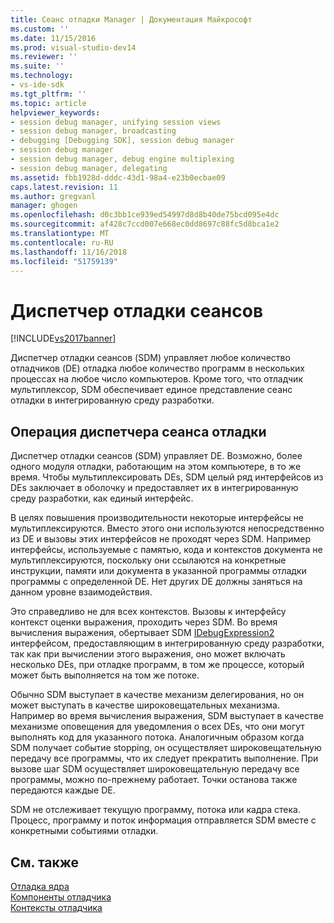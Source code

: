 ```yaml
---
title: Сеанс отладки Manager | Документация Майкрософт
ms.custom: ''
ms.date: 11/15/2016
ms.prod: visual-studio-dev14
ms.reviewer: ''
ms.suite: ''
ms.technology:
- vs-ide-sdk
ms.tgt_pltfrm: ''
ms.topic: article
helpviewer_keywords:
- session debug manager, unifying session views
- session debug manager, broadcasting
- debugging [Debugging SDK], session debug manager
- session debug manager
- session debug manager, debug engine multiplexing
- session debug manager, delegating
ms.assetid: fbb1928d-dddc-43d1-98a4-e23b0ecbae09
caps.latest.revision: 11
ms.author: gregvanl
manager: ghogen
ms.openlocfilehash: d0c3bb1ce939ed54997d8d8b40de75bcd095e4dc
ms.sourcegitcommit: af428c7ccd007e668ec0dd8697c88fc5d8bca1e2
ms.translationtype: MT
ms.contentlocale: ru-RU
ms.lasthandoff: 11/16/2018
ms.locfileid: "51759139"
---
```

# <a name="session-debug-manager"></a>Диспетчер отладки сеансов
[!INCLUDE[vs2017banner](../../includes/vs2017banner.md)]

Диспетчер отладки сеансов (SDM) управляет любое количество отладчиков (DE) отладка любое количество программ в нескольких процессах на любое число компьютеров. Кроме того, что отладчик мультиплексор, SDM обеспечивает единое представление сеанс отладки в интегрированную среду разработки.  
  
## <a name="session-debug-manager-operation"></a>Операция диспетчера сеанса отладки  
 Диспетчер отладки сеансов (SDM) управляет DE. Возможно, более одного модуля отладки, работающим на этом компьютере, в то же время. Чтобы мультиплексировать DEs, SDM целый ряд интерфейсов из DEs заключает в оболочку и предоставляет их в интегрированную среду разработки, как единый интерфейс.  
  
 В целях повышения производительности некоторые интерфейсы не мультиплексируются. Вместо этого они используются непосредственно из DE и вызовы этих интерфейсов не проходят через SDM. Например интерфейсы, используемые с памятью, кода и контекстов документа не мультиплексируются, поскольку они ссылаются на конкретные инструкции, памяти или документа в указанной программы отладки программы с определенной DE. Нет других DE должны заняться на данном уровне взаимодействия.  
  
 Это справедливо не для всех контекстов. Вызовы к интерфейсу контекст оценки выражения, проходить через SDM. Во время вычисления выражения, обертывает SDM [IDebugExpression2](../../extensibility/debugger/reference/idebugexpression2.md) интерфейсом, предоставляющим в интегрированную среду разработки, так как при вычислении этого выражения, оно может включать несколько DEs, при отладке программ, в том же процессе, который может быть выполняется на том же потоке.  
  
 Обычно SDM выступает в качестве механизм делегирования, но он может выступать в качестве широковещательных механизма. Например во время вычисления выражения, SDM выступает в качестве механизме оповещения для уведомления о всех DEs, что они могут выполнять код для указанного потока. Аналогичным образом когда SDM получает событие stopping, он осуществляет широковещательную передачу все программы, что их следует прекратить выполнение. При вызове шаг SDM осуществляет широковещательную передачу все программы, можно по-прежнему работает. Точки останова также передаются каждые DE.  
  
 SDM не отслеживает текущую программу, потока или кадра стека. Процесс, программу и поток информация отправляется SDM вместе с конкретными событиями отладки.  
  
## <a name="see-also"></a>См. также  
 [Отладка ядра](../../extensibility/debugger/debug-engine.md)   
 [Компоненты отладчика](../../extensibility/debugger/debugger-components.md)   
 [Контексты отладчика](../../extensibility/debugger/debugger-contexts.md)

